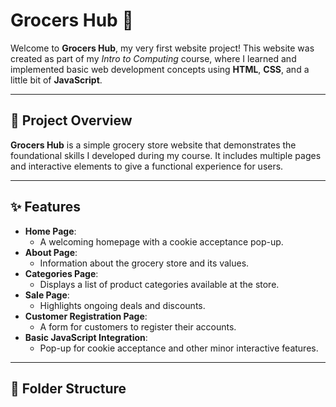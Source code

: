 # Grocers Hub 🌟

Welcome to **Grocers Hub**, my very first website project! This website was created as part of my *Intro to Computing* course, where I learned and implemented basic web development concepts using **HTML**, **CSS**, and a little bit of **JavaScript**.

---

## 🛒 Project Overview

**Grocers Hub** is a simple grocery store website that demonstrates the foundational skills I developed during my course. It includes multiple pages and interactive elements to give a functional experience for users.

---

## ✨ Features

- **Home Page**:
  - A welcoming homepage with a cookie acceptance pop-up.
- **About Page**:
  - Information about the grocery store and its values.
- **Categories Page**:
  - Displays a list of product categories available at the store.
- **Sale Page**:
  - Highlights ongoing deals and discounts.
- **Customer Registration Page**:
  - A form for customers to register their accounts.
- **Basic JavaScript Integration**:
  - Pop-up for cookie acceptance and other minor interactive features.

---

## 📁 Folder Structure

